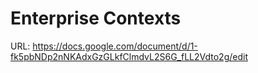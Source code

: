 # Enterprise Contexts

URL: https://docs.google.com/document/d/1-fk5pbNDp2nNKAdxGzGLkfClmdvL2S6G_fLL2Vdto2g/edit
